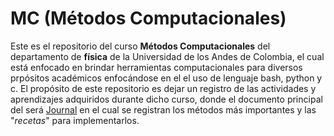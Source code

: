 # MC (Métodos Computacionales)
Este es el repositorio del curso **Métodos Computacionales** del departamento de **física** de la Universidad de los Andes
de Colombia, el cual está enfocado en brindar herramientas computacionales para diversos prpósitos académicos enfocándose 
en el el uso de lenguaje bash, python y c.
El propósito de este repositorio es dejar un registro de las actividades y aprendizajes adquiridos durante dicho curso,
donde el documento principal del será [Journal](https://github.com/niveku/MC/blob/master/HenaoK-Journal.md) en el cual 
se registran los métodos más importantes y las "*recetas*" para implementarlos.
